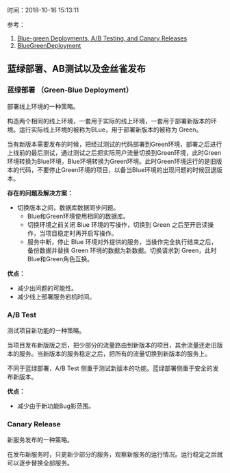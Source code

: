 时间：2018-10-16 15:13:11   

参考： 

1. [Blue-green Deployments, A/B Testing, and Canary Releases](http://blog.christianposta.com/deploy/blue-green-deployments-a-b-testing-and-canary-releases/)
2. [BlueGreenDeployment](https://martinfowler.com/bliki/BlueGreenDeployment.html)

## 蓝绿部署、AB测试以及金丝雀发布   

### 蓝绿部署 （Green-Blue Deployment）

部署线上环境的一种策略。

构造两个相同的线上环境，一套用于实际的线上环境，一套用于部署新版本的环境。运行实际线上环境的被称为BLue，用于部署新版本的被称为 Green。

当有新版本需要发布的时候，把经过测试的代码部署到Green环境，部署之后进行上线前的最后测试，通过测试之后把实际用户流量切换到Green环境，此时Green环境转换为Blue环境，Blue环境转换为Green环境。此时Green环境运行的是旧版本的代码，不要停止Green环境的项目，以备当Blue环境的出现问题的时候回退版本。

**存在的问题及解决方案：**

* 切换版本之间，数据库数据同步问题。
	* Blue和Green环境使用相同的数据库。
	* 切换环境之前关闭 Blue 环境的写操作，切换到 Green 之后至开启读操作，当项目稳定时再开启写操作。
	* 服务中断，停止 Blue 环境对外提供的服务，当操作完全执行结束之后，备份数据并替换 Green 环境的数据为新数据。切换请求到 Green，此时Blue和Green角色互换。

**优点：**

* 减少出问题的可能性。
* 减少线上部署服务宕机时间。

### A/B Test

测试项目新功能的一种策略。

当项目发布新版版之后，把少部分的流量路由到新版本的项目，其余流量还走旧版本的服务。当新版本的服务稳定之后，把所有的流量切换到新版本的服务上。

不同于蓝绿部署，A/B Test 侧重于测试新版本的功能。蓝绿部署侧重于安全的发布新版本。

**优点：**

* 减少由于新功能Bug影范围。

### Canary Release

新服务发布的一种策略。

在发布新服务时，只更新少部分的服务，观察新服务的运行情况。运行稳定之后就可以逐步替换全部服务。



